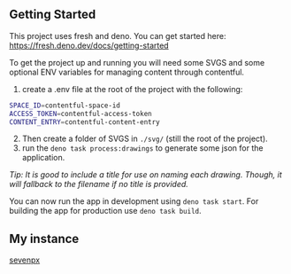 ## Getting Started

This project uses fresh and deno. You can get started here:
https://fresh.deno.dev/docs/getting-started

To get the project up and running you will need some SVGS and some optional ENV
variables for managing content through contentful.

1. create a .env file at the root of the project with the following:

```bash
SPACE_ID=contentful-space-id
ACCESS_TOKEN=contentful-access-token
CONTENT_ENTRY=contentful-content-entry
```

2. Then create a folder of SVGS in `./svg/` (still the root of the project).
3. run the `deno task process:drawings` to generate some json for the
   application.

_Tip: It is good to include a title for use on naming each drawing. Though, it
will fallback to the filename if no title is provided._

You can now run the app in development using `deno task start`. For building the
app for production use `deno task build`.

## My instance

[sevenpx](https://sevenpx.design/)
